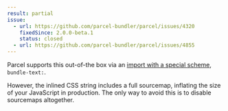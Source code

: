 ```yaml
---
result: partial
issue:
  - url: https://github.com/parcel-bundler/parcel/issues/4320
    fixedSince: 2.0.0-beta.1
    status: closed
  - url: https://github.com/parcel-bundler/parcel/issues/4855
---
```


Parcel supports this out-of-the box via an [import with a special scheme](<https://v2.parceljs.org/configuration/plugin-configuration/#predefined-(offical)-named-pipelines>), `bundle-text:`.

However, the inlined CSS string includes a full sourcemap, inflating the size of your JavaScript in production. The only way to avoid this is to disable sourcemaps altogether.

